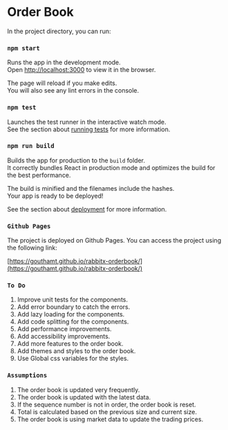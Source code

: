 # Order Book

In the project directory, you can run:

### `npm start`

Runs the app in the development mode.\
Open [http://localhost:3000](http://localhost:3000) to view it in the browser.

The page will reload if you make edits.\
You will also see any lint errors in the console.

### `npm test`

Launches the test runner in the interactive watch mode.\
See the section about [running tests](https://facebook.github.io/create-react-app/docs/running-tests) for more information.

### `npm run build`

Builds the app for production to the `build` folder.\
It correctly bundles React in production mode and optimizes the build for the best performance.

The build is minified and the filenames include the hashes.\
Your app is ready to be deployed!

See the section about [deployment](https://facebook.github.io/create-react-app/docs/deployment) for more information.

### `Github Pages`

The project is deployed on Github Pages. You can access the project using the following link:

[https://gouthamt.github.io/rabbitx-orderbook/](https://gouthamt.github.io/rabbitx-orderbook/)

### `To Do`
1. Improve unit tests for the components.
2. Add error boundary to catch the errors.
3. Add lazy loading for the components.
4. Add code splitting for the components.
5. Add performance improvements.
6. Add accessibility improvements.
7. Add more features to the order book.
8. Add themes and styles to the order book.
9. Use Global css variables for the styles.

### `Assumptions`
1. The order book is updated very frequently.
2. The order book is updated with the latest data.
3. If the sequence number is not in order, the order book is reset.
4. Total is calculated based on the previous size and current size.
5. The order book is using market data to update the trading prices.

